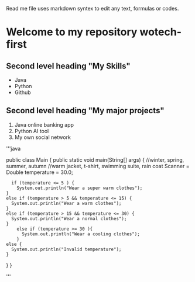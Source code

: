 Read me file uses markdown syntex to edit any text, formulas or codes.

# Welcome to my repository wotech-first

## Second level heading "My Skills"
- Java
- Python
- Github

## Second level heading "My major projects"
1. Java online banking app
2. Python AI tool
3. My own social network

'''java

public class Main {
  public static void main(String[] args) {
    //winter, spring, summer, autumn
    //warm jacket, t-shirt, swimming suite, rain coat
    Scanner =
    Double temperature = 30.0;
    
      if (temperature <= 5 ) {
        System.out.println("Wear a super warm clothes");
    } 
    else if (temperature > 5 && temperature <= 15) {
      System.out.println("Wear a warm clothes");
    } 
    else if (temperature > 15 && temperature <= 30) {
      System.out.println("Wear a normal clothes");
    }
        else if (temperature >= 30 ){
          System.out.println("Wear a cooling clothes");
        }
    else {
      System.out.println("Invalid temperature");
    }
  }
}

'''
